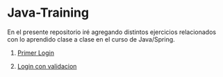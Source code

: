 # Java-Training

En el presente repositorio iré agregando distintos ejercicios relacionados con lo aprendido clase a clase en el curso de Java/Spring.

1. [Primer Login](https://github.com/mveron007/Mi-portfolio/tree/master/Mi-WebCV)

2. [Login con validacion](https://github.com/mveron007/Mi-portfolio/tree/master/e-Commerce_LARAVEL)
